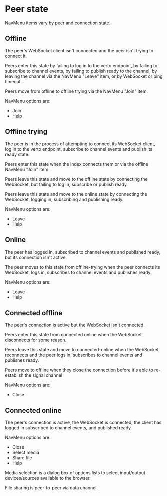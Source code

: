 # Peer state

NavMenu items vary
by peer and connection state.

## Offline

The peer's WebSocket client
isn't connected
and the peer isn't trying
to connect it.

Peers enter this state
by failing to log in to the verto endpoint,
by failing to subscribe to channel events,
by failing to publish ready to the channel,
by leaving the channel
via the NavMenu "Leave" item,
or by WebSocket or ping timeout.

Peers move from offline
to offline trying
via the NavMenu "Join" item.

NavMenu options are:
- Join
- Help

## Offline trying

The peer is in the process
of attempting to
connect its WebSocket client,
log in to the verto endpoint,
subscribe to channel events
and publish its ready state.

Peers enter this state
when the index connects them
or via the offline NavMenu "Join" item.

Peers leave this state
and move to the offline state
by connecting the WebSocket,
but failing to log in,
subscribe
or publish ready.

Peers leave this state
and move to the online state
by connecting the WebSocket,
logging in,
subscribing
and publishing ready.

NavMenu options are:
- Leave
- Help

## Online

The peer has logged in,
subscribed to channel events
and published ready,
but its connection isn't active.

The peer moves to this state
from offline-trying
when the peer
connects its WebSocket,
logs in,
subscribes to channel events
and publishes ready.

NavMenu options are:

- Leave
- Help

## Connected offline

The peer's connection is active
but the WebSocket isn't connected.

Peers enter this state
from connected online
when the WebSocket disconnects
for some reason.

Peers leave this state
and move to connected-online
when the WebSocket reconnects
and the peer logs in,
subscribes to channel events
and publishes ready.

Peers move to offline
when they close the connection
before it's able to re-establish
the signal channel

NavMenu options are:
- Close

## Connected online

The peer's connection is active,
the WebSocket is connected,
the client has logged in
subscribed to channel events,
and published ready.

NavMenu options are:
- Close
- Select media
- Share file
- Help

Media selection
is a dialog box
of options lists
to select input/output devices/sources
available to the browser.

File sharing
is peer-to-peer
via data channel.
